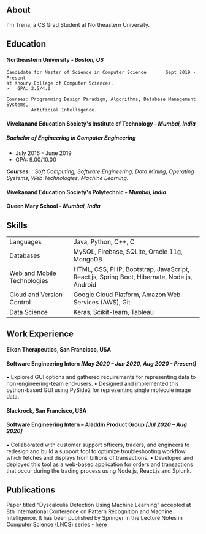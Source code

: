 ## About

I'm Trena, a CS Grad Student at Northeastern University.


## Education

#### **Northeastern University** - _Boston, US_ 

```
Candidate for Master of Science in Computer Science       Sept 2019 - Present
at Khoury College of Computer Sciences.        
>   GPA: 3.5/4.0

Courses: Programming Design Paradigm, Algorithms, Database Management Systems,
         Artificial Intelligence.                                                             
```
#### **Vivekanand Education Society's Institute of Technology** - _Mumbai, India_
##### Bachelor of Engineering in Computer Engineering
*   July 2016 - June 2019
*   GPA: 9.00/10.00

_**Courses:** : Soft Computing, Software Engineering, Data Mining, Operating Systems, Web Technologies, Machine Learning._ 

#### **Vivekanand Education Society's Polytechnic** - _Mumbai, India_


#### **Queen Mary School** - _Mumbai, India_




## Skills

|     |   | 
|:-------------|:------------------|
| Languages    | Java, Python, C++, C |
| Databases   |MySQL, Firebase, SQLite, Oracle 11g, MongoDB   |
| Web and Mobile Technologies           | HTML, CSS, PHP, Bootstrap, JavaScript, React.js, Spring Boot, Hibernate, Node.js, Android     |
| Cloud and Version Control | Google Cloud Platform, Amazon Web Services (AWS), Git |
|Data Science|Keras, Scikit-learn, Tableau|



## Work Experience

#### Eikon Therapeutics, San Francisco, USA                                                                 
#### Software Engineering Intern                                                                                     _[May 2020 – Jun 2020, Aug 2020 - Present]_
•	Explored GUI options and gathered requirements for representing data to non-engineering-team end-users.
•	Designed and implemented this python-based GUI using PySide2 for representing single molecule image data.

#### Blackrock, San Francisco, USA 
#### Software Engineering Intern – Aladdin Product Group  _[Jul 2020 – Aug 2020]_
•	Collaborated with customer support officers, traders, and engineers to redesign and build a support tool to optimize troubleshooting workflow which fetches and displays from billions of transactions.
•	Developed and deployed this tool as a web-based application for orders and transactions that occur during the trading process using Node.js, React.js and Splunk. 


## Publications

Paper titled “Dyscalculia Detection Using Machine Learning” accepted at 8th International Conference on Pattern Recognition and
Machine Intelligence. It has been published by Springer in the Lecture Notes in Computer Science (LNCS) series -
[here](https://doi.org/10.1007/978-3-030-34869-4_13)
